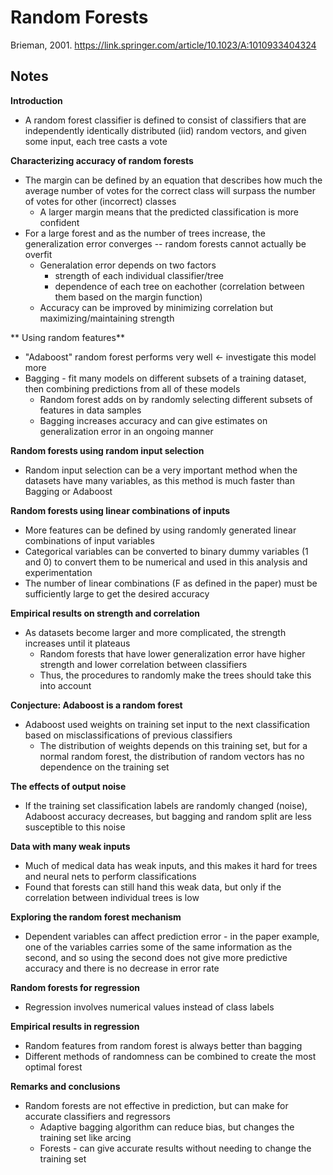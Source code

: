 # Random Forests

Brieman, 2001.
https://link.springer.com/article/10.1023/A:1010933404324

## Notes

**Introduction**
- A random forest classifier is defined to consist of classifiers that are independently identically distributed (iid) random vectors, and given some input, each tree casts a vote

**Characterizing accuracy of random forests**
- The margin can be defined by an equation that describes how much the average number of votes for the correct class will surpass the number of votes for other (incorrect) classes
    - A larger margin means that the predicted classification is more confident
- For a large forest and as the number of trees increase, the generalization error converges -- random forests cannot actually be overfit
    - Generalation error depends on two factors
      - strength of each individual classifier/tree
      - dependence of each tree on eachother (correlation between them based on the margin function)
    - Accuracy can be improved by minimizing correlation but maximizing/maintaining strength

** Using random features**
- "Adaboost" random forest performs very well <- investigate this model more
- Bagging - fit many models on different subsets of a training dataset, then combining predictions from all of these models
    - Random forest adds on by randomly selecting different subsets of features in data samples
    - Bagging increases accuracy and can give estimates on generalization error in an ongoing manner 

**Random forests using random input selection**
- Random input selection can be a very important method when the datasets have many variables, as this method is much faster than Bagging or Adaboost

**Random forests using linear combinations of inputs**
- More features can be defined by using randomly generated linear combinations of input variables 
- Categorical variables can be converted to binary dummy variables (1 and 0) to convert them to be numerical and used in this analysis and experimentation
- The number of linear combinations (F as defined in the paper) must be sufficiently large to get the desired accuracy

**Empirical results on strength and correlation**
- As datasets become larger and more complicated, the strength increases until it plateaus 
    - Random forests that have lower generalization error have higher strength and lower correlation between classifiers 
    - Thus, the procedures to randomly make the trees should take this into account

**Conjecture: Adaboost is a random forest**
- Adaboost used weights on training set input to the next classification based on misclassifications of previous classifiers
    - The distribution of weights depends on this training set, but for a normal random forest, the distribution of random vectors has no dependence on the training set

**The effects of output noise**
- If the training set classification labels are randomly changed (noise), Adaboost accuracy decreases, but bagging and random split are less susceptible to this noise

**Data with many weak inputs**
- Much of medical data has weak inputs, and this makes it hard for trees and neural nets to perform classifications
- Found that forests can still hand this weak data, but only if the correlation between individual trees is low

**Exploring the random forest mechanism**
- Dependent variables can affect prediction error - in the paper example, one of the variables carries some of the same information as the second, and so using the second does not give more predictive accuracy and there is no decrease in error rate

**Random forests for regression**
- Regression involves numerical values instead of class labels

**Empirical results in regression**
- Random features from random forest is always better than bagging
- Different methods of randomness can be combined to create the most optimal forest

**Remarks and conclusions**
- Random forests are not effective in prediction, but can make for accurate classifiers and regressors 
    - Adaptive bagging algorithm can reduce bias, but changes the training set like arcing
    - Forests - can give accurate results without needing to change the training set 

